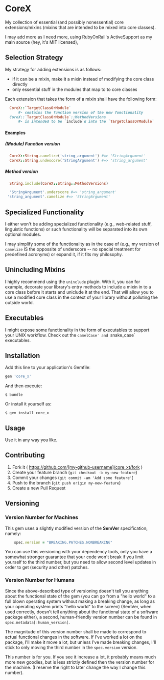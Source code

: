 # CoreX

My collection of essential (and possibly nonessential) core extensions/mixins (mixins that are intended to
  be mixed into core classes).

I may add more as I need more, using RubyOnRail's ActiveSupport as my main source (hey, it's MIT licensed),

## Selection Strategy
My strategy for adding extensions is as follows:

  - if it can be a mixin, make it a mixin instead of modifying the core class directly
  - only essential stuff in the modules that map to to core classes

Each extension that takes the form of a mixin shall have the following form:

```ruby
  CoreX::`TargetClassOrModule`
      #- contains the function version of the new functionality
  CoreX::`TargetClassOrModule`::MethodVersions
      #- is intended to be `include`d into the `TargetClassOrModule`
```

#### Examples
##### (Module) Function version
```ruby
  CoreX::String.camelize('string_argument') #=> 'StringArgument'
  CoreX::String.undescore('StringArgument') #=> 'string_argument'
```

##### Method version
```ruby
  String.include(CoreX::String::MethodVersions)

  'StringArgument'.underscore #=> 'string_argument'
 'string_argument'.camelize #=> 'StringArgument'
```
## Specialized Functionality
I either won't be adding specialized functionality (e.g., web-related stuff, linguistic functions) or such functionality will be separated into its own optional modules.

I may simplify some of the functionality as in the case of (e.g., my version of `camelize` IS the oppossite of underscore -- no special treatment for predefined acronyms) or expand it, if it fits my philosophy.

## Unincluding Mixins
  I highly recommend using the `uninclude` plugin. With it, you can for example, decorate your library's entry methods to include a mixin in to a core class before it starts and uniclude it at the end. That will allow you to use a modified core class in the context of your library without polluting the outside world.

## Executables
I might expose some functionality in the form of executables to support your UNIX workflow. Check out the `camelCase' and `snake_case` executables.

## Installation

Add this line to your application's Gemfile:

```ruby
gem 'core_x'
```

And then execute:

    $ bundle

Or install it yourself as:

    $ gem install core_x

## Usage

Use it in any way you like.

## Contributing

1. Fork it ( https://github.com/[my-github-username]/core_xt/fork )
2. Create your feature branch (`git checkout -b my-new-feature`)
3. Commit your changes (`git commit -am 'Add some feature'`)
4. Push to the branch (`git push origin my-new-feature`)
5. Create a new Pull Request

## Versioning
### Version Number for Machines

This gem uses a slightly modified version of the **SemVer** specification, namely:
```ruby
    spec.version = "BREAKING.PATCHES.NONBREAKING"
```
You can use this versioning with your dependency tools, only you have a somewhat stronger guarantee that your
code won't break if you limit yourself to the third number, but you need to allow second level updates in order to
get (security and other) patches.

### Version Number for Humans
Since the above-described type of versioning doesn't tell you anything about the functional state of the gem (you can go from a "hello world" to a full blown operating system
without making a breaking change, as long as your operating system prints "hello world" to the screen) (SemVer, when used correctly, doesn't tell anything about the functional state of a software package either), a second, human-friendly version number can be found in `spec.metadata[:human_version]`.

The magnitude of this version number shall be made to correspond to actual functional changes in the software. If I've worked a lot on the package, I'll make it move a lot, but unless I've made breaking changes, I'll stick to only moving the third number in the `spec.version` version.

This number is for you. If you see it increase a lot, it probably means much more new goodies, but is less strictly defined then the version number for the machine.  (I reserve the right to later change the way I change this number).

